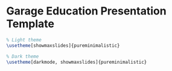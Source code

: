 # Garage Education Presentation Template

```latex
% Light theme
\usetheme[showmaxslides]{pureminimalistic}

% Dark theme
\usetheme[darkmode, showmaxslides]{pureminimalistic}
```

